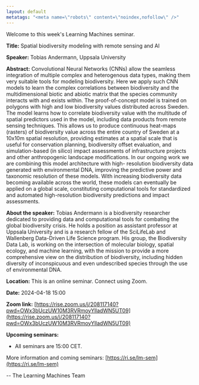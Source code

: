 ```yaml
---
layout: default
metatags: "<meta name=\"robots\" content=\"noindex,nofollow\" />"
---
```

Welcome to this week's Learning Machines seminar.

**Title:** Spatial biodiversity modeling with remote sensing and AI

**Speaker:** Tobias Andermann, Uppsala University

**Abstract:** Convolutional Neural Networks (CNNs) allow the seamless integration of multiple complex and heterogenous data types, making them very suitable tools for modeling biodiversity. Here we apply such CNN models to learn the complex correlations between biodiversity and the multidimensional biotic and abiotic matrix that the species community interacts with and exists within. The proof-of-concept model is trained on polygons with high and low biodiversity values distributed across Sweden. The model learns how to correlate biodiversity value with the multitude of spatial predictors used in the model, including data products from remote sensing techniques. This allows us to produce continuous heat-maps (rasters) of biodiversity value across the entire country of Sweden at a 10x10m spatial resolution, providing estimates at a spatial scale that is useful for conservation planning, biodiversity offset evaluation, and simulation-based (in silico) impact assessments of infrastructure projects and other anthropogenic landscape modifications. In our ongoing work we are combining this model architecture with high- resolution biodiversity data generated with environmental DNA, improving the predictive power and taxonomic resolution of these models. With increasing biodiversity data becoming available across the world, these models can eventually be applied on a global scale, constituting computational tools for standardized and automated high-resolution biodiversity predictions and impact assessments.

**About the speaker:** Tobias Andermann is a biodiversity researcher dedicated to providing data and computational tools for combating the global biodiversity crisis. He holds a position as assistant professor at Uppsala University and is a research fellow of the SciLifeLab and Wallenberg Data-Driven Life Science program. His group, the Biodiversity Data Lab, is working on the intersection of molecular biology, spatial ecology, and machine learning, with the mission to provide a more comprehensive view on the distribution of biodiversity, including hidden diversity of inconspicuous and even undescribed species through the use of environmental DNA.

**Location:** This is an online seminar. Connect using Zoom.

**Date:** 2024-04-18 15:00

**Zoom link:** [https://rise.zoom.us/j/208117140?pwd=OWx3bUczUW10M3RVRmoyYlladWN5UT09](https://rise.zoom.us/j/208117140?pwd=OWx3bUczUW10M3RVRmoyYlladWN5UT09)

**Upcoming seminars:**

* All seminars are 15:00 CET.

More information and coming seminars: [https://ri.se/lm-sem](https://ri.se/lm-sem)

-- The Learning Machines Team

